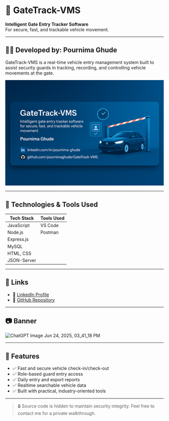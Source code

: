# 🚗 GateTrack-VMS

**Intelligent Gate Entry Tracker Software**  
For secure, fast, and trackable vehicle movement.

---

## 👩‍💻 Developed by: **Pournima Ghude**

GateTrack-VMS is a real-time vehicle entry management system built to assist security guards in tracking, recording, and controlling vehicle movements at the gate.

![Banner](https://raw.githubusercontent.com/pournimaghude/GateTrack-VMS/readme-only/banner.png)

---

## 🔧 Technologies & Tools Used

| Tech Stack     | Tools Used        |
|----------------|-------------------|
| JavaScript     | VS Code           |
| Node.js        | Postman           |
| Express.js     |                   |
| MySQL          |                   |
| HTML, CSS      |                   |
| JSON-Server    |                   |

---

## 🔗 Links

- 🔹 [LinkedIn Profile](https://www.linkedin.com/in/pournima-ghude)
- 🔹 [GitHub Repository](https://github.com/pournimaghude/GateTrack-VMS)

---

## 📷 Banner

![ChatGPT Image Jun 24, 2025, 03_41_18 PM](https://github.com/user-attachments/assets/75f077f4-5200-454c-a82e-c3407c139616)

---

## 📌 Features

- ✅ Fast and secure vehicle check-in/check-out
- ✅ Role-based guard entry access
- ✅ Daily entry and export reports
- ✅ Realtime searchable vehicle data
- ✅ Built with practical, industry-oriented tools

---

> 🔒 Source code is hidden to maintain security integrity. Feel free to contact me for a private walkthrough.
